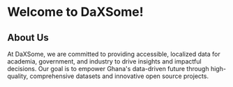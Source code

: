 # Welcome to DaXSome!

## About Us  
At DaXSome, we are committed to providing accessible, localized
              data for academia, government, and industry to drive insights and
              impactful decisions. Our goal is to empower Ghana's
              data-driven future through high-quality, comprehensive datasets
              and innovative open source projects.
